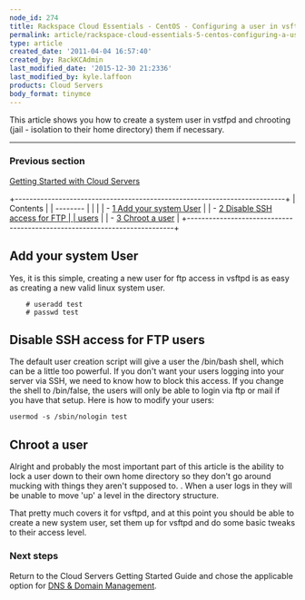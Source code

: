 ```yaml
---
node_id: 274
title: Rackspace Cloud Essentials - CentOS - Configuring a user in vsftpd
permalink: article/rackspace-cloud-essentials-5-centos-configuring-a-user-in-vsftpd
type: article
created_date: '2011-04-04 16:57:40'
created_by: RackKCAdmin
last_modified_date: '2015-12-30 21:2336'
last_modified_by: kyle.laffoon
products: Cloud Servers
body_format: tinymce
---
```


This article shows you how to create a system user in vstfpd and
chrooting (jail - isolation to their home directory) them if necessary.

* * * * *

### Previous section

[Getting Started with Cloud
Servers](https://www.rackspace.com/knowledge_center/article/getting-started-with-cloud-servers-0)

 

+--------------------------------------------------------------------------+
| Contents                                                                 |
| --------                                                                 |
|                                                                          |
| -   [1 Add your system User](#Add_your_system_User)                      |
| -   [2 Disable SSH access for FTP                                        |
|     users](#Disable_SSH_access_for_FTP_users)                            |
| -   [3 Chroot a user](#Chroot_a_user)                                    |
+--------------------------------------------------------------------------+

Add your system User
--------------------

Yes, it is this simple, creating a new user for ftp access in vsftpd is
as easy as creating a new valid linux system user.

        # useradd test
        # passwd test

Disable SSH access for FTP users
--------------------------------

The default user creation script will give a user the /bin/bash shell,
which can be a little too powerful.  If you don't want your users
logging into your server via SSH, we need to know how to block this
access.  If you change the shell to /bin/false, the users will only be
able to login via ftp or mail if you have that setup. Here is how to
modify your users:

    usermod -s /sbin/nologin test

Chroot a user
-------------

Alright and probably the most important part of this article is the
ability to lock a user down to their own home directory so they don't go
around mucking with things they aren't supposed to. . When a user logs
in they will be unable to move 'up' a level in the directory structure.

That pretty much covers it for vsftpd, and at this point you should be
able to create a new system user, set them up for vsftpd and do some
basic tweaks to their access level.  

 

### Next steps

Return to the Cloud Servers Getting Started Guide and chose the
applicable option for [DNS & Domain
Management](https://www.rackspace.com/knowledge_center/article/getting-started-with-cloud-servers-0#dnsDomainMGMT).

 


